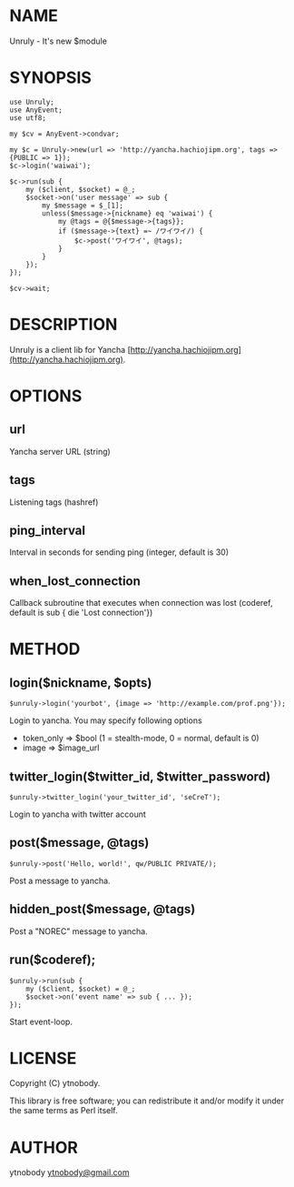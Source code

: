 # NAME

Unruly - It's new $module

# SYNOPSIS

    use Unruly;
    use AnyEvent;
    use utf8;

    my $cv = AnyEvent->condvar;

    my $c = Unruly->new(url => 'http://yancha.hachiojipm.org', tags => {PUBLIC => 1});
    $c->login('waiwai');

    $c->run(sub {
        my ($client, $socket) = @_;
        $socket->on('user message' => sub {
            my $message = $_[1];
            unless($message->{nickname} eq 'waiwai') {
                my @tags = @{$message->{tags}};
                if ($message->{text} =~ /ワイワイ/) {
                    $c->post('ワイワイ', @tags);
                }
            }
        });
    });

    $cv->wait;



# DESCRIPTION

Unruly is a client lib for Yancha [http://yancha.hachiojipm.org](http://yancha.hachiojipm.org).

# OPTIONS

## url 

Yancha server URL (string)

## tags 

Listening tags (hashref)

## ping\_interval 

Interval in seconds for sending ping (integer, default is 30)

## when\_lost\_connection 

Callback subroutine that executes when connection was lost (coderef, default is sub { die 'Lost connection'})

# METHOD

## login($nickname, $opts)

    $unruly->login('yourbot', {image => 'http://example.com/prof.png'}); 

Login to yancha. You may specify following options

- token\_only => $bool (1 = stealth-mode, 0 = normal, default is 0)
- image => $image\_url

## twitter\_login($twitter\_id, $twitter\_password)

    $unruly->twitter_login('your_twitter_id', 'seCreT');

Login to yancha with twitter account

## post($message, @tags)

    $unruly->post('Hello, world!', qw/PUBLIC PRIVATE/);

Post a message to yancha.

## hidden\_post($message, @tags)

Post a "NOREC" message to yancha.

## run($coderef);

    $unruly->run(sub {
        my ($client, $socket) = @_;
        $socket->on('event name' => sub { ... });
    });

Start event-loop.

# LICENSE

Copyright (C) ytnobody.

This library is free software; you can redistribute it and/or modify
it under the same terms as Perl itself.

# AUTHOR

ytnobody <ytnobody@gmail.com>

